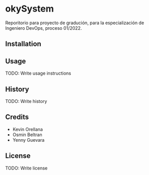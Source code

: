 # okySystem

Reporitorio para proyecto de gradución, para la especialización de Ingeniero DevOps, proceso 01/2022.

## Installation


## Usage

TODO: Write usage instructions

## History

TODO: Write history

## Credits

+ Kevin Orellana
+ Osmin Beltran
+ Yenny Guevara

## License

TODO: Write license

